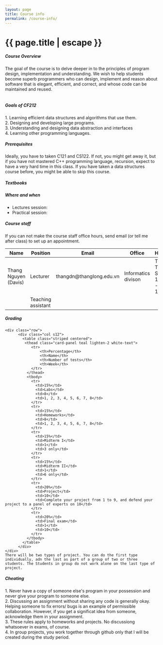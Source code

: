 ```yaml
---
layout: page
title: Course info
permalink: /course-info/
---
```


<h1 class="page-title red-text text-darken-3">{{ page.title | escape }}</h1>

<div class="section">
    <h5>Course Overview</h5> 
The goal of the course is to delve deeper in to the principles of program design, implementation and understanding. We wish to help students become superb programmers who can design, implement and reason about software that is elegant, efficient, and correct, and whose code can be maintained and reused.
<br>
<br>

</div>

<div class="divider"></div>
<div class="section">
    <h5>Goals of CF212</h5> 
1. Learning efficient data structures and algorithms that use them.
<br>
2. Designing and developing large programs.
<br>
3. Understanding and designing data abstraction and interfaces
<br>
4. Learning other programming languages.
</div>
<div class="divider"></div>
<div class="section">
    <h5>Prerequisites</h5> 
Ideally, you have to taken C121 and CS122. If not, you might get away it, but if you have not mastered C++ programming language, recursion, expect to have a very hard time in this class. If you have taken a data structures course before, you might be able to skip this course.
    
</div>

<div class="divider"></div>
<div class="section">
    <h5>Textbooks</h5> 

    
</div>

<div class="divider"></div>
<div class="section">
    <h5>Where and when</h5> 
    <ul>
        <li>Lectures session: </li>
        <li>Practical session: </li>
    </ul>
</div>

<div class="divider"></div>
<div class="section">
    <h5>Course staff</h5> 
    If you can not make the course staff office hours, send email (or tell me after class) to set up an appointment.

<div class="row">
          <div class="col s12">
            <table class="striped centered">
             <thead class="card-panel  light-blue darken-4 white-text">
                <tr>
                    <th>Name</th>
                    <th>Position</th>
                    <th>Email</th>
                    <th>Office</th>
                    <th>Hours</th>
                </tr>
              </thead>
              <tbody>
                <tr>
                  <td>Thang Nguyen (Davis)</td>
                  <td>Lecturer</td>
                  <td>thangdn@thanglong.edu.vn</td>
                  <td>Informatics divison</td>
                  <td>Tue, Thus, Sat 13:00 - 15:00</td>
                </tr>
                <tr>
                  <td></td>
                  <td>Teaching assistant</td>
                  <td></td>
                  <td></td>
                  <td></td>
                </tr>
              </tbody>
            </table>
          </div>
    </div>
</div>
<div class="divider"></div>
<div class="section">
    <h5>Grading</h5> 

    <div class="row">
          <div class="col s12">
            <table class="striped centered">
             <thead class="card-panel teal lighten-2 white-text">
                <tr>
                    <th>Percentage</th>
                    <th>Name</th>
                    <th>Number of tests</th>
                    <th>Week</th>
                </tr>
              </thead>
              <tbody>
                <tr>
                  <td>15%</td>
                  <td>Labs</td>
                  <td>8</td>
                  <td>1, 2, 3, 4, 5, 6, 7, 8</td>
                </tr>
                <tr>
                  <td>15%</td>
                  <td>Homeworks</td>
                  <td>8</td>
                  <td>1, 2, 3, 4, 5, 6, 7, 8</td>
                </tr>
                <tr>
                  <td>15%</td>
                  <td>Midterm I</td>
                  <td>1</td>
                  <td>3 only</td>
                </tr>
                <tr>
                  <td>15%</td>
                  <td>Midterm II</td>
                  <td>1</td>
                  <td>6 only</td>
                </tr>
                <tr>
                  <td>20%</td>
                  <td>Project</td>
                  <td>10</td>
                  <td>Complete your project from 1 to 9, and defend your project to a panel of experts on 10</td>
                </tr>
                <tr>
                  <td>20%</td>
                  <td>Final exam</td>
                  <td>1</td>
                  <td>10</td>
                </tr>
              </tbody>
            </table>
          </div>
    </div>
    There will be two types of project. You can do the first type individually, adn the last as part of a group of two or three students. The Students in group do not work alone on the last type of project.
</div>
<div class="divider"></div>
<div class="section">
    <h5>Cheating</h5> 
1. Never have a copy of someone else's program in your possession and never give your program to someone else.
<br>
2. Discussing an assignment without sharing any code is generally okay. Helping someone to fix errors/ bugs is an example of permissible collaboration. However, if you get a significat idea from someone, acknowledge them in your assignment.
<br>
3. These rules apply to homeworks and projects. No discussiong whatsoever in exams, of course.
<br>
4. In group projects, you work together through github only that I will be created during the study period.
    
</div>